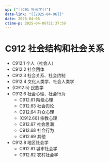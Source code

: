 ```yaml
---
up: ["[[C91 社会学]]"]
date-link: "[[2025-04-06]]"
date: 2025-04-06
ctime-p: 2025-04-06T21:37:59
---
```


# C912 社会结构和社会关系

- C912.1 个人（社会人）
- C912.2 社会团体
- C912.3 社会关系、社会约制
- C912.4 文化人类学、社会人类学
- {C912.5} 民族学
- C912.6 社会心理、社会行为
	- C912.61 阶级心理
	- C912.63 社会舆论
	- C912.64 群众心理
	- [C912.66] 宗教心理
	- C912.67 社会思潮
	- C912.68 社会行为
	- C912.69 其他
- C912.8 地区社会学
	- C912.81 城市社会学
	- C912.82 农村社会学
